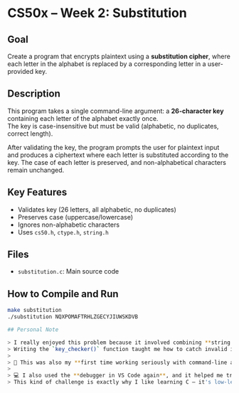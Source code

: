 # CS50x – Week 2: Substitution

## Goal

Create a program that encrypts plaintext using a **substitution cipher**, where each letter in the alphabet is replaced by a corresponding letter in a user-provided key.

## Description

This program takes a single command-line argument: a **26-character key** containing each letter of the alphabet exactly once.  
The key is case-insensitive but must be valid (alphabetic, no duplicates, correct length).

After validating the key, the program prompts the user for plaintext input and produces a ciphertext where each letter is substituted according to the key. The case of each letter is preserved, and non-alphabetical characters remain unchanged.

## Key Features

- Validates key (26 letters, all alphabetic, no duplicates)
- Preserves case (uppercase/lowercase)
- Ignores non-alphabetic characters
- Uses `cs50.h`, `ctype.h`, `string.h`

## Files

- `substitution.c`: Main source code

## How to Compile and Run

```bash
make substitution
./substitution NQXPOMAFTRHLZGECYJIUWSKDVB

## Personal Note

> I really enjoyed this problem because it involved combining **string validation**, **loop logic**, and **character manipulation**.  
> Writing the `key_checker()` function taught me how to catch invalid inputs and enforce constraints.  
> 
> 🧪 This was also my **first time working seriously with command-line arguments** in C. It helped me understand how programs can be customized and controlled directly from the terminal.
>  
> 💻 I also used the **debugger in VS Code again**, and it helped me track how characters were being mapped during encryption.  
> This kind of challenge is exactly why I like learning C — it's low-level but very satisfying when it works.



